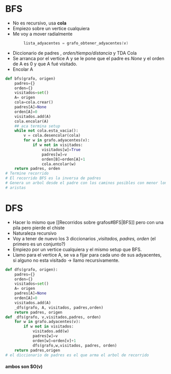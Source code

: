 # BFS
- No es recursivo, usa **cola**
- Empiezo sobre un vertice cualquiera
- Me voy a mover radialmente 
```c
		lista_adyacentes = grafo_obtener_adyacentes(v)
```
- Diccionario de padres , *orden/tiempo/distancia* y TDA Cola
- Se arranca por el vertice A y se le pone que el padre es *None* y el orden de A es 0 y que A fué visitado.
- Encolar A
```python
def bfs(grafo, origen)
	padres={}
	orden={}
	visitados=set()
	A= origen
	cola=cola.crear()
	padres[A]=None
	orden[A]=0
	visitados.add(A)
	cola.encolar(A)
	## aca termina setup
	while not cola.esta_vacia():
		v = cola.desencolar(cola)
		for w in grafo.adyacentes(v):
			if w not in visitados:
				visitados[w]=True
				padres[w]=v
				orden[B]=orden[A]+1
				cola.encolar(w)
	return padres, orden
# Termine recorrido
# El recorrido BFS es la inversa de padres
# Genera un arbol desde el padre con los caminos posibles con menor longitud
# aristas			
```


# DFS
- Hacer lo mismo que [[Recorridos sobre grafos#BFS|BFS]] pero con una pila pero pierde el chiste
- Naturaleza recursivo
- Voy a tener de nuevo los 3 diccionarios ,*visitados, padres, orden* (el primero es un conjunto?)
- Empiezo por un vertice cualquiera y el mismo setup que BFS.
- Llamo para el vertice A, se va a fijar para cada uno de sus adyacentes, si alguno no esta visitado -> llamo recursivamente.
```python
def dfs(grafo, origen):
	padres={}
	orden={}
	visitados=set()
	A= origen
	padres[A]=None
	orden[A]=0
	visitados.add(A)
	_dfs(grafo, A, visitados, padres,orden)
	return padres, origen
def _dfs(grafo, v,visitados,padres, orden)
	for w in grafo.adyacentes(v):
		if w not in visitados:
			visitados.add(w)
			padres[w]=v
			orden[w]=orden[v]+1
			dfs(grafo,w,visitados, padres, orden)
	return padres,origen
# el diccionario de padres es el que arma el arbol de recorrido	
```

#### ambos son $O(v)